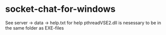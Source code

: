 # socket-chat-for-windows

See server -> data -> help.txt for help
pthreadVSE2.dll is nesessary to be in the same folder as EXE-files
